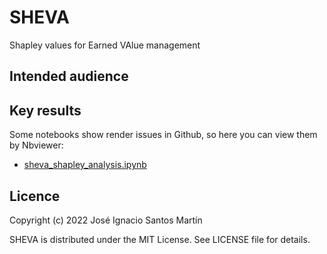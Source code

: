 # SHEVA
Shapley values for Earned VAlue management

## Intended audience

## Key results
Some notebooks show render issues in Github, so here you can view them by Nbviewer:
* [sheva_shapley_analysis.ipynb](https://nbviewer.org/github/jismartin/sheva/blob/main/sheva_shapley_analysis.ipynb)

## Licence
Copyright (c) 2022 José Ignacio Santos Martín

SHEVA is distributed under the MIT License. See LICENSE file for details.

